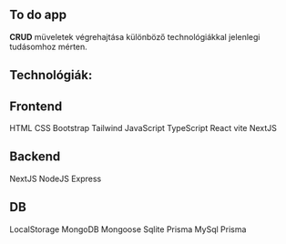 ## To do app

**CRUD** müveletek végrehajtása különböző technológiákkal jelenlegi tudásomhoz mérten.

## Technológiák:

## Frontend

HTML
CSS Bootstrap Tailwind
JavaScript TypeScript
React vite
NextJS

## Backend

NextJS
NodeJS Express

## DB

LocalStorage
MongoDB Mongoose
Sqlite Prisma
MySql Prisma
